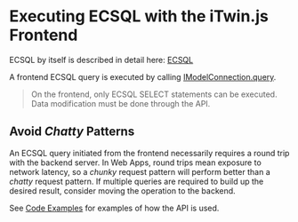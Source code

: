 # Executing ECSQL with the iTwin.js Frontend

ECSQL by itself is described in detail here: [ECSQL](../ECSQL)

A frontend ECSQL query is executed by calling [IModelConnection.query]($core-frontend).

> On the frontend, only ECSQL SELECT statements can be executed. Data modification must be done through the API.

## Avoid *Chatty* Patterns

An ECSQL query initiated from the frontend necessarily requires a round trip with the backend server.
In Web Apps, round trips mean exposure to network latency, so a *chunky* request pattern will perform better than a *chatty* request pattern.
If multiple queries are required to build up the desired result, consider moving the operation to the backend.

See [Code Examples](./ECSQLCodeExamples) for examples of how the API is used.

